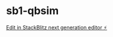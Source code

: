 # sb1-qbsim

[Edit in StackBlitz next generation editor ⚡️](https://stackblitz.com/~/github.com/bhaskerkumarsingh/sb1-qbsim)
